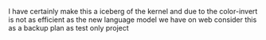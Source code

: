 I have certainly make this a iceberg of the kernel 
and due to the color-invert is not as efficient as the new language model we have on web
consider this as a backup plan as test only project
